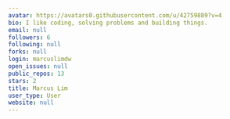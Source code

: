 ```yaml
---
avatar: https://avatars0.githubusercontent.com/u/42759889?v=4
bio: I like coding, solving problems and building things.
email: null
followers: 6
following: null
forks: null
login: marcuslimdw
open_issues: null
public_repos: 13
stars: 2
title: Marcus Lim
user_type: User
website: null
---
```

